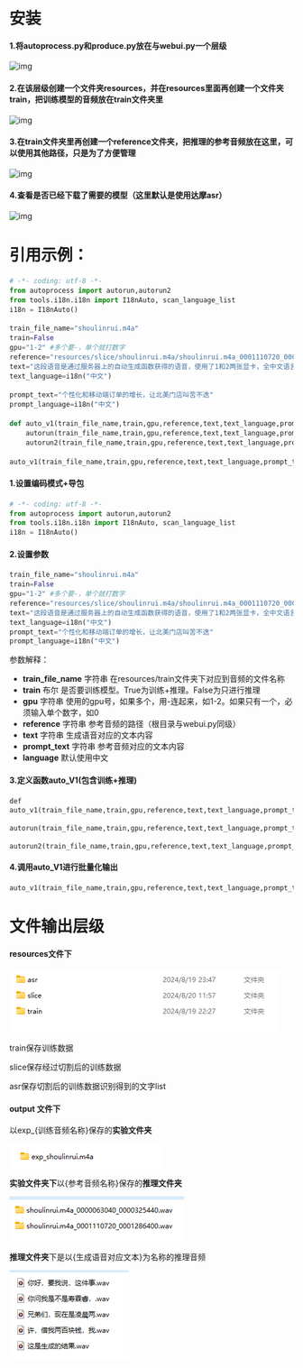 # 安装

#### 1.将autoprocess.py和produce.py放在与webui.py一个层级

![img](https://lgh35wom9y.feishu.cn/space/api/box/stream/download/asynccode/?code=OGY4ZWY5Nzc5NTllMjgxODgwODRiZmE4YWE4ZTQ1M2JfaHBzcVRCZVQ0aEZFTml6SW5sRlRnOUlnR05BVDFxQlBfVG9rZW46SGhaSWJSbmFDb2FWOUx4bTR5UmNQVUNYblBkXzE3MjQxMzI0NjM6MTcyNDEzNjA2M19WNA)

#### 2.在该层级创建一个文件夹resources，并在resources里面再创建一个文件夹train，把训练模型的音频放在train文件夹里

![img](https://lgh35wom9y.feishu.cn/space/api/box/stream/download/asynccode/?code=NjU2MGFhNzk2NTc1MTE4OTkyNGViYjdjNDgxYjAxZTVfTGhMR0Z1dEVEMENDYXl5TGQxbk5kUnRxeDQxZjR5d25fVG9rZW46RURSdGJHWXF2bzRXTUF4bnE2RWNhc25TbnNkXzE3MjQxMzI0NzQ6MTcyNDEzNjA3NF9WNA)

#### 3.在train文件夹里再创建一个reference文件夹，把推理的参考音频放在这里，可以使用其他路径，只是为了方便管理

![img](https://lgh35wom9y.feishu.cn/space/api/box/stream/download/asynccode/?code=N2Q3YmZiMjczOTQ0N2EzYjY5MzY3M2Y2MjFjNWU2YTBfRDFkVHVnUEt0U0RvdDRkMjhKQzdNajhDUEdSS2hwTnpfVG9rZW46V3hESmJ6ZlFRb2xSOWJ4ejNtY2NJUmtibndlXzE3MjQxMzI1MDA6MTcyNDEzNjEwMF9WNA)

#### 4.查看是否已经下载了需要的模型（这里默认是使用达摩asr）

![img](https://lgh35wom9y.feishu.cn/space/api/box/stream/download/asynccode/?code=MTc4ZDk3NDdkM2YyM2U2Y2YwNTRkYTNlODZiMzRlNmFfVXM0Wnd0Um04VXFMODFYOXZnWlV4NTlma25zRzFrVjhfVG9rZW46TmwzdWJ2bHlab3NlMnl4NFlEb2NCbFlhbnVmXzE3MjQxMzI1Mzg6MTcyNDEzNjEzOF9WNA)



# 引用示例：

```python
# -*- coding: utf-8 -*-
from autoprocess import autorun,autorun2
from tools.i18n.i18n import I18nAuto, scan_language_list
i18n = I18nAuto()

train_file_name="shoulinrui.m4a"
train=False
gpu="1-2" #多个要-，单个就打数字
reference="resources/slice/shoulinrui.m4a/shoulinrui.m4a_0001110720_0001286400.wav"
text="这段语音是通过服务器上的自动生成函数获得的语音，使用了1和2两张显卡，全中文语言，效果不错"
text_language=i18n("中文")

prompt_text="个性化和移动端订单的增长，让北美门店叫苦不迭"
prompt_language=i18n("中文")

def auto_v1(train_file_name,train,gpu,reference,text,text_language,prompt_text,prompt_language):
    autorun(train_file_name,train,gpu,reference,text,text_language,prompt_text,prompt_language)
    autorun2(train_file_name,train,gpu,reference,text,text_language,prompt_text,prompt_language)

auto_v1(train_file_name,train,gpu,reference,text,text_language,prompt_text,prompt_language)
```

#### 1.设置编码模式+导包

```python
# -*- coding: utf-8 -*-
from autoprocess import autorun,autorun2
from tools.i18n.i18n import I18nAuto, scan_language_list
i18n = I18nAuto()
```

#### 2.设置参数

```python
train_file_name="shoulinrui.m4a"
train=False
gpu="1-2" #多个要-，单个就打数字
reference="resources/slice/shoulinrui.m4a/shoulinrui.m4a_0001110720_0001286400.wav"
text="这段语音是通过服务器上的自动生成函数获得的语音，使用了1和2两张显卡，全中文语言，效果不错"
text_language=i18n("中文")
prompt_text="个性化和移动端订单的增长，让北美门店叫苦不迭"
prompt_language=i18n("中文")
```

参数解释：

- **train_file_name** 字符串 在resources/train文件夹下对应到音频的文件名称
- **train**  布尔 是否要训练模型。True为训练+推理。False为只进行推理
- **gpu** 字符串 使用的gpu号，如果多个，用-连起来，如1-2。如果只有一个，必须输入单个数字，如0
- **reference** 字符串 参考音频的路径（根目录与webui.py同级）
- **text** 字符串 生成语音对应的文本内容
- **prompt_text** 字符串 参考音频对应的文本内容
- **language**	默认使用中文

#### 3.定义函数auto_V1(包含训练+推理)

```
def auto_v1(train_file_name,train,gpu,reference,text,text_language,prompt_text,prompt_language):
    autorun(train_file_name,train,gpu,reference,text,text_language,prompt_text,prompt_language)
    autorun2(train_file_name,train,gpu,reference,text,text_language,prompt_text,prompt_language)
```

#### 4.调用auto_V1进行批量化输出

```
auto_v1(train_file_name,train,gpu,reference,text,text_language,prompt_text,prompt_language)
```

# 文件输出层级

#### resources文件下

![image-20240820134948134](ReadMe.assets/image-20240820134948134.png)

train保存训练数据

slice保存经过切割后的训练数据

asr保存切割后的训练数据识别得到的文字list

#### output 文件下

以exp_{训练音频名称}保存的**实验文件夹**

![image-20240820135059481](ReadMe.assets/image-20240820135059481.png)

**实验文件夹下**以{参考音频名称}保存的**推理文件夹**

![image-20240820135126621](ReadMe.assets/image-20240820135126621.png)

**推理文件夹**下是以{生成语音对应文本}为名称的推理音频

![image-20240820135236809](ReadMe.assets/image-20240820135236809.png)
